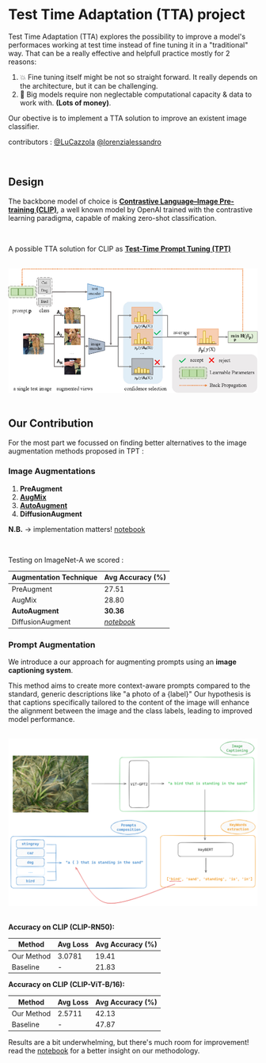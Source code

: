 # Test Time Adaptation (TTA) project 

Test Time Adaptation (TTA) explores the possibility to improve a model's performaces working at test time instead of fine tuning it in a "traditional" way. That can be a really effective and helpfull practice mostly for 2 reasons:
1) 💥 Fine tuning itself might be not so straight forward. It really depends on the architecture, but it can be challenging.
2) 💸 Big models require non neglectable computational capacity & data to work with. **(Lots of money)**.

Our obective is to implement a TTA solution to improve an existent image classifier.

contributors : [@LuCazzola](https://github.com/LuCazzola) [@lorenzialessandro](https://github.com/lorenzialessandro)

<br>

## Design
The backbone model of choice is [**Contrastive Language–Image Pre-training (CLIP)**](https://openai.com/index/clip/), a well known model by OpenAI trained with the contrastive learning paradigma, capable of making zero-shot classification.

<br>

A possible TTA solution for CLIP as [**Test-Time Prompt Tuning (TPT)**](https://arxiv.org/abs/2209.07511)

<br>
<div align=center><img src="imgs/TPT.png" width="700" /></div>
<br>

## Our Contribution

For the most part we focussed on finding better alternatives to the image augmentation methods proposed in TPT :

### Image Augmentations
1) **PreAugment**
2) [**AugMix**](https://arxiv.org/abs/1912.02781) 
3) [**AutoAugment**](https://arxiv.org/abs/1805.09501)
4) **DiffusionAugment**

**N.B.** $\rightarrow$ implementation matters! [notebook](notebook.ipynb)

<br>

Testing on ImageNet-A we scored :

<div align=center>

| Augmentation Technique | Avg Accuracy (%)             |
| ---------------------- | ---------------------------- |
| PreAugment             | 27.51                        |
| AugMix                 | 28.80                        |
| **AutoAugment**        | **30.36**                    |
| DiffusionAugment       | _[notebook](notebook.ipynb)_ |
</div>

### Prompt Augmentation

We introduce a our approach for augmenting prompts using an **image captioning system**. 

This method aims to create more context-aware prompts compared to the standard, generic descriptions like "a photo of a {label}" Our hypothesis is that captions specifically tailored to the content of the image will enhance the alignment between the image and the class labels, leading to improved model performance.

<br>
<div align=center><img src="imgs/image_captioning_schema.png" width="700"></div>
<br>

**Accuracy on CLIP (CLIP-RN50):**

<div align=center>

| Method                | Avg Loss      | Avg Accuracy (%) |
| --------------------- | ------------- | ---------------- |
| Our Method            | 3.0781        | 19.41            |
| Baseline              | -             | 21.83            |
</div>

**Accuracy on CLIP (CLIP-ViT-B/16):**

<div align=center>

| Method                | Avg Loss      | Avg Accuracy (%) |
| --------------------- | ------------- | ---------------- |
| Our Method            | 2.5711        | 42.13            |
| Baseline              | -             | 47.87            |
</div>

Results are a bit underwhelming, but there's much room for improvement! read the [notebook](notebook.ipynb) for a better insight on our methodology.





